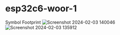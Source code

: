# esp32c6-woor-1
Symbol Footprint
![Screenshot 2024-02-03 140046](https://github.com/Tola14-Walker/esp32c6-woor-1/assets/110344678/49484794-da5b-4c22-9184-4feb39fdd33b)
![Screenshot 2024-02-03 135912](https://github.com/Tola14-Walker/esp32c6-woor-1/assets/110344678/18f0fe2a-a6fa-415c-8aef-27d6989b27ad)
